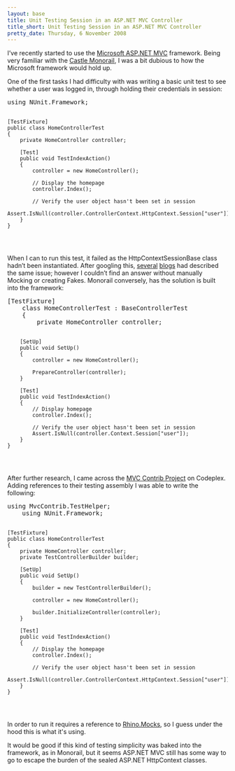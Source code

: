 ```yaml
---
layout: base
title: Unit Testing Session in an ASP.NET MVC Controller
title_short: Unit Testing Session in an ASP.NET MVC Controller
pretty_date: Thursday, 6 November 2008
---
```

<p>I’ve recently started to use the <a href="http://www.asp.net/mvc/" title="Microsoft ASP.NET MVC Framework">Microsoft ASP.NET MVC</a> framework.  Being very familiar with the <a href="http://www.castleproject.org/MonoRail/" title="Castle Project Monorail Framework">Castle Monorail</a>, I was a bit dubious to how the Microsoft framework would hold up.<br />
</p><p>One of the first tasks I had difficulty with was writing a basic unit test to see whether a user was logged in, through holding their credentials in session:<br />
</p><pre name="code" class="csharp:nocontrols">using NUnit.Framework;

    [TestFixture]
    public class HomeControllerTest
    {
        private HomeController controller;

        [Test]
        public void TestIndexAction()
        {
            controller = new HomeController();

            // Display the homepage
            controller.Index();

            // Verify the user object hasn't been set in session
            Assert.IsNull(controller.ControllerContext.HttpContext.Session["user"]);
        }
    }
</pre><p>When I can to run this test, it failed as the HttpContextSessionBase class hadn’t been instantiated.  After googling this, <a title="Eilon Lipton's Blog" href="http://weblogs.asp.net/leftslipper/archive/2008/04/13/mvc-unit-testing-controller-actions-that-use-tempdata.aspx">several</a> <a href="http://weblogs.asp.net/stephenwalther/archive/2008/06/30/asp-net-mvc-tip-12-faking-the-controller-context.aspx" title ="Stephen Walther on ASP.NET MVC">blogs</a> had described the same issue; however I couldn’t find an answer without manually Mocking or creating Fakes.  Monorail conversely, has the solution is built into the framework:<br />
</p><pre name="code" class="csharp:nocontrols">[TestFixture]
    class HomeControllerTest : BaseControllerTest
    {
        private HomeController controller;

        [SetUp]
        public void SetUp()
        {
            controller = new HomeController();

            PrepareController(controller);
        }

        [Test]
        public void TestIndexAction()
        {
            // Display homepage
            controller.Index();

            // Verify the user object hasn't been set in session
            Assert.IsNull(controller.Context.Session["user"]);
        }
    }
</pre><p>After further research, I came across the <a href="http://www.codeplex.com/MVCContrib" title="ASP.NET MVC Contrib Project Homepage">MVC Contrib Project</a> on Codeplex.  Adding references to their testing assembly I was able to write the following:<br />
</p><pre name="code" class="csharp:nocontrols">using MvcContrib.TestHelper;
    using NUnit.Framework;

    [TestFixture]
    public class HomeControllerTest
    {
        private HomeController controller;
        private TestControllerBuilder builder;

        [SetUp]
        public void SetUp()
        {
            builder = new TestControllerBuilder();

            controller = new HomeController();

            builder.InitializeController(controller);
        }

        [Test]
        public void TestIndexAction()
        {
            // Display the homepage
            controller.Index();

            // Verify the user object hasn't been set in session
            Assert.IsNull(controller.ControllerContext.HttpContext.Session["user"]);
        }
    }
</pre><p>In order to run it requires a reference to <a href="http://ayende.com/projects/rhino-mocks.aspx">Rhino.Mocks</a>, so I guess under the hood this is what it's using.<br />
</p><p>It would be good if this kind of testing simplicity was baked into the framework, as in Monorail, but it seems ASP.NET MVC still has some way to go to escape the burden of the sealed ASP.NET HttpContext classes.  <br />
</p>